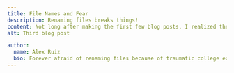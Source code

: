 ```yaml
---
title: File Names and Fear
description: Renaming files breaks things! 
content: Not long after making the first few blog posts, I realized the blog post md files all still have their test names... Now I could rename them and hope that Nuxt handles everything well...or I could keep them the same name for posterity's sake... 
alt: Third blog post

author:
  name: Alex Ruiz
  bio: Forever afraid of renaming files because of traumatic college experience
---
```

